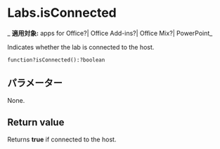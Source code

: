 
# Labs.isConnected

 _ **適用対象:** apps for Office?| Office Add-ins?| Office Mix?| PowerPoint_

Indicates whether the lab is connected to the host.

```
function?isConnected():?boolean
```


## パラメーター

None.


## Return value

Returns  **true** if connected to the host.

